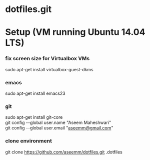 dotfiles.git
============

# Setup (VM running Ubuntu 14.04 LTS)

### fix screen size for Virtualbox VMs
sudo apt-get install virtualbox-guest-dkms
<Restart VM>

### emacs
sudo apt-get install emacs23  

### git
sudo apt-get install git-core  
git config --global user.name "Aseem Maheshwari"  
git config --global user.email "aseemm@gmail.com"  

### clone environment
git clone https://github.com/aseemm/dotfiles.git .dotfiles  
